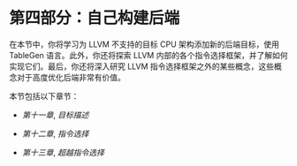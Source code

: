 # 第四部分：自己构建后端

在本节中，你将学习为 LLVM 不支持的目标 CPU 架构添加新的后端目标，使用 TableGen 语言。此外，你还将探索 LLVM 内部的各个指令选择框架，并了解如何实现它们。最后，你还将深入研究 LLVM 指令选择框架之外的某些概念，这些概念对于高度优化后端非常有价值。

本节包括以下章节：

+   *第十一章*, *目标描述*

+   *第十二章*, *指令选择*

+   *第十三章*, *超越指令选择*
